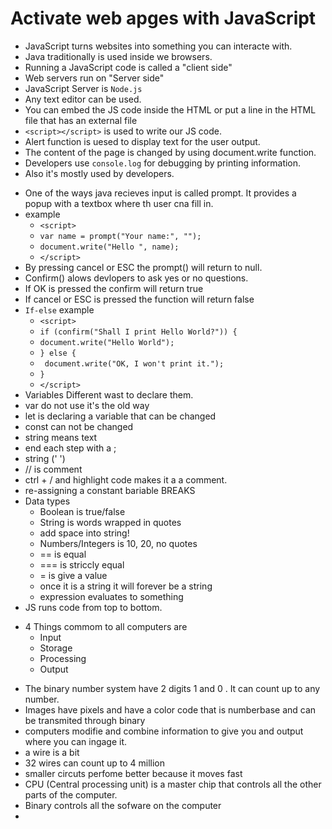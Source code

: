 # Activate web apges with JavaScript
* JavaScript turns websites into something you can interacte with.
* Java traditionally is used inside we browsers.
* Running a JavaScript code is called a "client side"
* Web servers run on "Server side"
* JavaScript Server is `Node.js`
* Any text editor can be used.
* You can embed the JS code inside the HTML or put a line in the HTML file that has an external file
* `<script></script>` is used to write our JS code.
* Alert function is uesed to display text for the user output.
* The content of the page is changed by using document.write function.
* Developers use `console.log` for debugging by printing information.
* Also it's mostly used by developers.
- One of the ways java recieves input is called prompt. It provides a popup with a textbox where th user cna fill in.
- example
    - `<script>`
    - `var name = prompt("Your name:", "");`
    - `document.write("Hello ", name);`
    - `</script>`
- By pressing cancel or ESC the prompt() will return to null.
- Confirm() alows devlopers to ask yes or no questions.
- If OK is pressed the confirm will return true
- If cancel or ESC is pressed the function will return false
- `If-else` example
    - `<script>`
    - `if (confirm("Shall I print Hello World?")) {`
    - `document.write("Hello World");`
    - `} else {`
    - ` document.write("OK, I won't print it.");`
    - `}`
    - `</script>`
- Variables Different wast to declare them.
- var do not use it's the old way
- let is declaring a variable that can be changed
- const can not be changed
- string means text
- end each step with a ;
- string (' ')
- // is comment
- ctrl + / and highlight code makes it a a comment.
- re-assigning a constant bariable BREAKS
- Data types
    - Boolean is true/false
    - String is words wrapped in quotes
    - add space into string!
    - Numbers/Integers is 10, 20, no quotes
    - == is equal
    - === is striccly equal
    - = is give a value
    - once it is a string it will forever be a string
    - expression evaluates to something
- JS runs code from top to bottom.

* 4 Things commom to all computers are 
    - Input
    - Storage
    - Processing
    - Output
- The binary number system have 2 digits 1 and 0 . It can count up to any number.
- Images have pixels and have a color code that is numberbase and can be transmited through binary
- computers modifie and combine information to give you and output where you can ingage it.
- a wire is a bit
- 32 wires can count up to 4 million 
- smaller circuts perfome better because it moves fast
- CPU (Central processing unit) is a master chip that controls all the other parts of the computer.
- Binary controls all the sofware on the computer
- 
